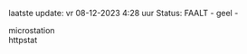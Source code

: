 laatste update: 
vr 08-12-2023  4:28   uur 
Status: FAALT - geel - 
<div class="service R">microstation</div><div class="service G">httpstat</div>